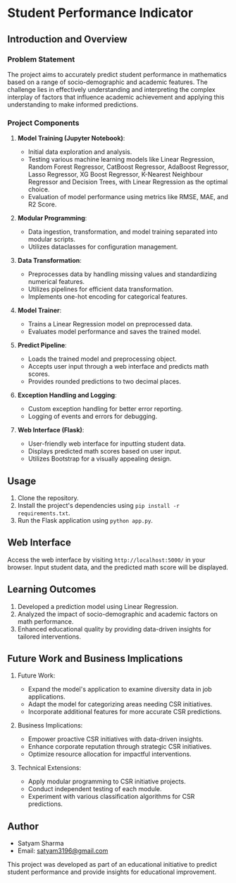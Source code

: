 # Student Performance Indicator

## Introduction and Overview

### Problem Statement
The project aims to accurately predict student performance in mathematics based on a range of socio-demographic and academic features. The challenge lies in effectively understanding and interpreting the complex interplay of factors that influence academic achievement and applying this understanding to make informed predictions.

### Project Components

1. **Model Training (Jupyter Notebook)**:
   - Initial data exploration and analysis.
   - Testing various machine learning models like Linear Regression, Random Forest Regressor, CatBoost Regressor, AdaBoost Regressor, Lasso Regressor, XG Boost Regressor, K-Nearest Neighbour Regressor and Decision Trees, with Linear Regression as the optimal choice.
   - Evaluation of model performance using metrics like RMSE, MAE, and R2 Score.

2. **Modular Programming**:
   - Data ingestion, transformation, and model training separated into modular scripts.
   - Utilizes dataclasses for configuration management.

3. **Data Transformation**:
   - Preprocesses data by handling missing values and standardizing numerical features.
   - Utilizes pipelines for efficient data transformation.
   - Implements one-hot encoding for categorical features.

4. **Model Trainer**:
   - Trains a Linear Regression model on preprocessed data.
   - Evaluates model performance and saves the trained model.

5. **Predict Pipeline**:
   - Loads the trained model and preprocessing object.
   - Accepts user input through a web interface and predicts math scores.
   - Provides rounded predictions to two decimal places.

6. **Exception Handling and Logging**:
   - Custom exception handling for better error reporting.
   - Logging of events and errors for debugging.

7. **Web Interface (Flask)**:
   - User-friendly web interface for inputting student data.
   - Displays predicted math scores based on user input.
   - Utilizes Bootstrap for a visually appealing design.

## Usage

1. Clone the repository.
2. Install the project's dependencies using `pip install -r requirements.txt`.
3. Run the Flask application using `python app.py`.

## Web Interface

Access the web interface by visiting `http://localhost:5000/` in your browser. Input student data, and the predicted math score will be displayed.

## Learning Outcomes

1. Developed a prediction model using Linear Regression.
2. Analyzed the impact of socio-demographic and academic factors on math performance.
3. Enhanced educational quality by providing data-driven insights for tailored interventions.

## Future Work and Business Implications

1. Future Work:
   - Expand the model's application to examine diversity data in job applications.
   - Adapt the model for categorizing areas needing CSR initiatives.
   - Incorporate additional features for more accurate CSR predictions.

2. Business Implications:
   - Empower proactive CSR initiatives with data-driven insights.
   - Enhance corporate reputation through strategic CSR initiatives.
   - Optimize resource allocation for impactful interventions.

3. Technical Extensions:
   - Apply modular programming to CSR initiative projects.
   - Conduct independent testing of each module.
   - Experiment with various classification algorithms for CSR predictions.

## Author

- Satyam Sharma
- Email: satyam3196@gmail.com

This project was developed as part of an educational initiative to predict student performance and provide insights for educational improvement.
